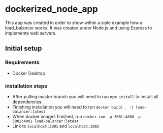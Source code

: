 # dockerized_node_app

This app was created in order to show within a siple example how a load_balancer works. It was created under Node.js and 
using Express to implemente web servers.

## Initial setup

### Requirements
- Docker Desktop

### installation steps
- After pulling master branch you will need to run `npm install` to install all dependencies.
- Finishing installation you will need to run `docker build . -t load-balancer:latest`
- When docker images finished, run `docker run -p 3001:4000 -p 3002:4001 load-balancer:latest`
- Link to `localhost:3001` and `localhost:3002`